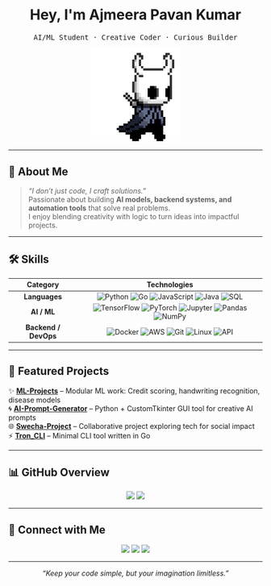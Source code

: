 <h1 align="center">Hey, I'm Ajmeera Pavan Kumar</h1>
<p align="center">
  <samp>AI/ML Student · Creative Coder · Curious Builder</samp>
</p>

<p align="center">
  <img src="https://raw.githubusercontent.com/TanZng/TanZng/master/assets/hollor_knight3.gif" width="180" alt="Knight GIF"/>
</p>

---

## 🚀 About Me
> *“I don’t just code, I craft solutions.”*  
Passionate about building **AI models, backend systems, and automation tools** that solve real problems.  
I enjoy blending creativity with logic to turn ideas into impactful projects.  

---

## 🛠️ Skills

<div align="center">

| **Category** | **Technologies** |
|:------------:|:----------------:|
| **Languages** | ![Python](https://img.shields.io/badge/Python-3776AB?style=flat&logo=python&logoColor=white) ![Go](https://img.shields.io/badge/Go-00ADD8?style=flat&logo=go&logoColor=white) ![JavaScript](https://img.shields.io/badge/JavaScript-F7DF1E?style=flat&logo=javascript&logoColor=black) ![Java](https://img.shields.io/badge/Java-ED8B00?style=flat&logo=java&logoColor=white) ![SQL](https://img.shields.io/badge/SQL-4479A1?style=flat&logo=mysql&logoColor=white) |
| **AI / ML** | ![TensorFlow](https://img.shields.io/badge/TensorFlow-FF6F00?style=flat&logo=tensorflow&logoColor=white) ![PyTorch](https://img.shields.io/badge/PyTorch-EE4C2C?style=flat&logo=pytorch&logoColor=white) ![Jupyter](https://img.shields.io/badge/Jupyter-F37626?style=flat&logo=jupyter&logoColor=white) ![Pandas](https://img.shields.io/badge/Pandas-150458?style=flat&logo=pandas&logoColor=white) ![NumPy](https://img.shields.io/badge/NumPy-013243?style=flat&logo=numpy&logoColor=white) |
| **Backend / DevOps** | ![Docker](https://img.shields.io/badge/Docker-2496ED?style=flat&logo=docker&logoColor=white) ![AWS](https://img.shields.io/badge/AWS-232F3E?style=flat&logo=amazon-aws&logoColor=white) ![Git](https://img.shields.io/badge/Git-F05032?style=flat&logo=git&logoColor=white) ![Linux](https://img.shields.io/badge/Linux-FCC624?style=flat&logo=linux&logoColor=black) ![API](https://img.shields.io/badge/REST_API-02569B?style=flat&logo=fastapi&logoColor=white) |

</div>

---

## 📌 Featured Projects
✨ **[ML-Projects](https://github.com/pavanlost56/ML-Projects)** – Modular ML work: Credit scoring, handwriting recognition, disease models  
🌀 **[AI-Prompt-Generator](https://github.com/pavanlost56/AI-PROMPT-GENERATOR)** – Python + CustomTkinter GUI tool for creative AI prompts  
🌐 **[Swecha-Project](https://github.com/pavanlost56/swecha-project)** – Collaborative project exploring tech for social impact  
⚡ **[Tron_CLI](https://github.com/pavanlost56/Tron_CLI)** – Minimal CLI tool written in Go  

---

## 📊 GitHub Overview
<div align="center">
  <img src="https://github-readme-stats.vercel.app/api?username=pavanlost56&theme=great-gatsby&show_icons=true&hide_border=true" height="165"/>
  <img src="https://github-readme-stats.vercel.app/api/top-langs/?username=pavanlost56&layout=compact&theme=great-gatsby&hide_border=true" height="165"/>
</div>

---

## 🤝 Connect with Me
<p align="center">
  <a href="https://github.com/pavanlost56"><img src="https://img.shields.io/badge/GitHub-181717?style=for-the-badge&logo=github&logoColor=white"/></a>
  <a href="https://www.linkedin.com/in/pavan-kumar-ajmeera-8b3ba3318/"><img src="https://img.shields.io/badge/LinkedIn-0077B5?style=for-the-badge&logo=linkedin&logoColor=white"/></a>
  <a href="https://cosmic-portfolio-theta.vercel.app/"><img src="https://img.shields.io/badge/Portfolio-FF6F61?style=for-the-badge&logo=firefox&logoColor=white"/></a>
</p>

---

<p align="center">
  <i>“Keep your code simple, but your imagination limitless.”</i>
</p>
